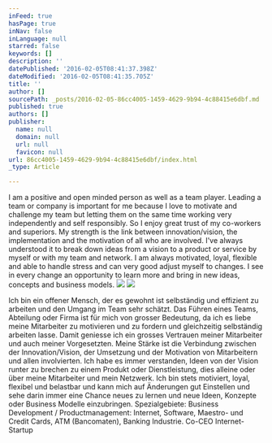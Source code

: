 ```yaml
---
inFeed: true
hasPage: true
inNav: false
inLanguage: null
starred: false
keywords: []
description: ''
datePublished: '2016-02-05T08:41:37.398Z'
dateModified: '2016-02-05T08:41:35.705Z'
title: ''
author: []
sourcePath: _posts/2016-02-05-86cc4005-1459-4629-9b94-4c88415e6dbf.md
published: true
authors: []
publisher:
  name: null
  domain: null
  url: null
  favicon: null
url: 86cc4005-1459-4629-9b94-4c88415e6dbf/index.html
_type: Article

---
```

I am a positive and open minded person as well as a team player. Leading a team or company is important for me because I love to motivate and challenge my team but letting them on the same time working very independently and self responsibly. So I enjoy great trust of my co-workers and superiors. My strength is the link between innovation/vision, the implementation and the motivation of all who are involved. I've always understood it to break down ideas from a vision to a product or service by myself or with my team and network. I am always motivated, loyal, flexible and able to handle stress and can very good adjust myself to changes. I see in every change an opportunity to learn more and bring in new ideas, concepts and business models. ![](https://the-grid-user-content.s3-us-west-2.amazonaws.com/96a6a85f-69bd-4fbb-80ce-1cd03eb0f8c9.jpg)
![](https://the-grid-user-content.s3-us-west-2.amazonaws.com/eec6636a-35c5-48ca-a987-facdf55b1ac5.jpg)

Ich bin ein offener Mensch, der es gewohnt ist selbständig und effizient zu arbeiten und den Umgang im Team sehr schätzt. Das Führen eines Teams, Abteilung oder Firma ist für mich von grosser Bedeutung, da ich es liebe meine Mitarbeiter zu motivieren und zu fordern und gleichzeitig selbständig arbeiten lasse. Damit geniesse ich ein grosses Vertrauen meiner Mitarbeiter und auch meiner Vorgesetzten. Meine Stärke ist die Verbindung zwischen der Innovation/Vision, der Umsetzung und der Motivation von Mitarbeitern und allen involvierten. Ich habe es immer verstanden, Ideen von der Vision runter zu brechen zu einem Produkt oder Dienstleistung, dies alleine oder über meine Mitarbeiter und mein Netzwerk. Ich bin stets motiviert, loyal, flexibel und belastbar und kann mich auf Änderungen gut Einstellen und sehe darin immer eine Chance neues zu lernen und neue Ideen, Konzepte oder Business Modelle einzubringen.
Spezialgebiete: Business Development / Productmanagement: Internet, Software, Maestro- und Credit Cards, ATM (Bancomaten), Banking Industrie. Co-CEO Internet-Startup